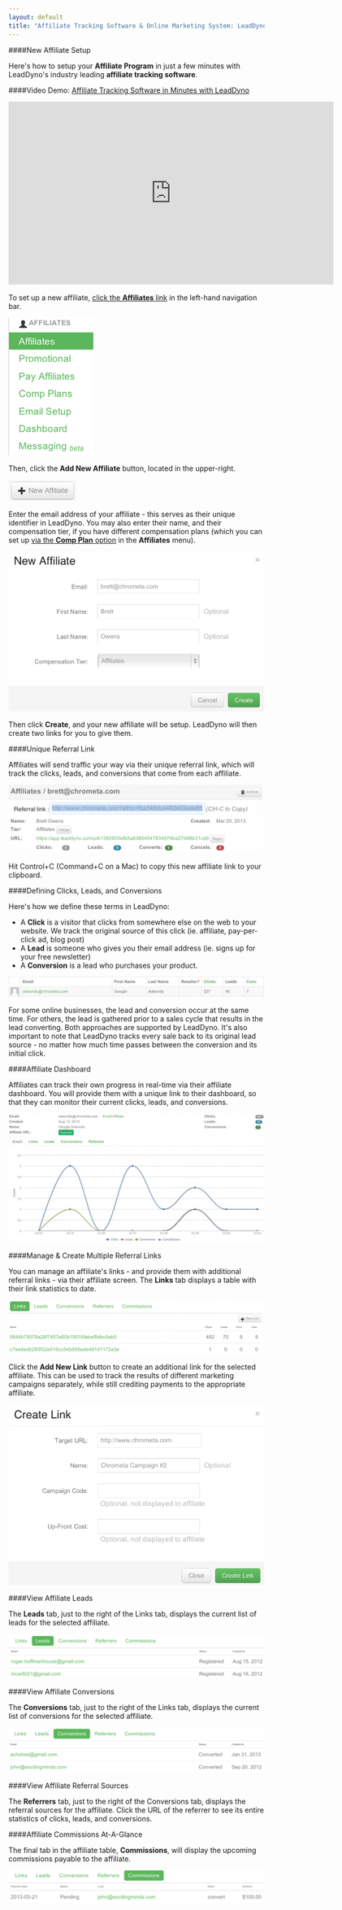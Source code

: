 ```yaml
---
layout: default
title: "Affiliate Tracking Software & Online Marketing System: LeadDyno"
---
```


####New Affiliate Setup

Here's how to setup your **Affiliate Program** in just a few minutes with LeadDyno's industry leading **affiliate tracking software**.

####Video Demo: [Affiliate Tracking Software in Minutes with LeadDyno](http://youtu.be/SJkMagcwHBE)

<div>
	<iframe width="640" height="360" src="http://www.youtube.com/embed/SJkMagcwHBE?feature=player_embedded" frameborder="0" ></iframe>
</div>

To set up a new affiliate, [click the **Affiliates** link](https://app.leaddyno.com/affiliates) in the left-hand navigation bar. 

![affiliate_management_menu](/img/affiliate_management_menu_ug1.png)

Then, click the **Add New Affiliate** button, located in the upper-right. 

![add_new_affiliate_buttom](/img/add_new_affiliate_buttom_ug1.png)

Enter the email address of your affiliate - this serves as their unique identifier in LeadDyno. You may also enter their name, and their compensation tier, if you have different compensation plans (which you can set up [via the **Comp Plan** option](https://app.leaddyno.com/plans) in the **Affiliates** menu).

![new_affiliate_popup](/img/new_affiliate_popup_ug1.png)

Then click **Create**, and your new affiliate will be setup. LeadDyno will then create two links for you to give them.

####Unique Referral Link

Affiliates will send traffic your way via their unique referral link, which will track the clicks, leads, and conversions that come from each affiliate.

![new_affiliate_after_creation](/img/new_affiliate_after_creation_ug1.png)

Hit Control+C (Command+C on a Mac) to copy this new affiliate link to your clipboard.


####Defining Clicks, Leads, and Conversions

Here's how we define these terms in LeadDyno:
* A **Click** is a visitor that clicks from somewhere else on the web to your website. We track the original source of this click (ie. affiliate, pay-per-click ad, blog post)
* A **Lead** is someone who gives you their email address (ie. signs up for your free newsletter)
* A **Conversion** is a lead who purchases your product.

![affiliate_clicks_leads_conv](/img/affiliate_clicks_leads_conv_ug1.jpg)

For some online businesses, the lead and conversion occur at the same time. For others, the lead is gathered prior to a sales cycle that results in the lead converting. Both approaches are supported by LeadDyno. It's also important to note that LeadDyno tracks every sale back to its original lead source - no matter how much time passes between the conversion and its initial click.

####Affiliate Dashboard

Affiliates can track their own progress in real-time via their affiliate dashboard. You will provide them with a unique link to their dashboard, so that they can monitor their current clicks, leads, and conversions.

![ld_affiliate_dashboard](/img/ld_affiliate_dashboard_ug1.jpg)

####Manage & Create Multiple Referral Links

You can manage an affiliate's links - and provide them with additional referral links - via their affiliate screen. The **Links** tab displays a table with their link statistics to date.

![affiliate_links_table](/img/affiliate_links_table_ug1.png)

Click the **Add New Link** button to create an additional link for the selected affiliate. This can be used to track the results of different marketing campaigns separately, while still crediting payments to the appropriate affiliate.

![create_new_link_for_affiliate_popup](/img/create_new_link_for_affiliate_popup_ug1.png)

####View Affiliate Leads

The **Leads** tab, just to the right of the Links tab, displays the current list of leads for the selected affiliate.

![affiliate_leads_table](/img/affiliate_leads_table_ug1.png)

####View Affiliate Conversions

The **Conversions** tab, just to the right of the Links tab, displays the current list of conversions for the selected affiliate.

![affiliate_conversions_table](/img/affiliate_conversions_table_ug1.png)

####View Affiliate Referral Sources

The **Referrers** tab, just to the right of the Conversions tab, displays the referral sources for the affiliate. Click the URL of the referrer to see its entire statistics of clicks, leads, and conversions.

####Affiliate Commissions At-A-Glance

The final tab in the affiliate table, **Commissions**, will display the upcoming commissions payable to the affiliate.

![affiliate_commissions_table](/img/affiliate_commissions_table_ug1.png)